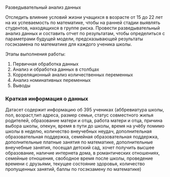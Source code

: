 Разведывательный анализ данных

Отследить влияние условий жизни учащихся в возрасте от 15 до 22 лет на их успеваемость по математике, чтобы на ранней стадии выявлять студентов, находящихся в группе риска. Провести разведывательный анализ данных и составить отчет по результатам, чтобы определиться с параметрами будущей модели, предсказывающей результаты госэкзамена по математике для каждого ученика школы.

Этапы выполнения работы:

1. Первичная обработка данных
2. Анализ и обработка данных в столбцах
3. Корреляционный анализ количественных переменных
4. Анализ номинативных переменных
5. Выводы

### Краткая информация о данных

Датасет содержит информацию об 395 учениках (аббревиатура школы, пол, возраст,тип адреса, размер семьи, статус совместного жилья родителей, образование матери и отца, работа матери и отца, причина выбора школы, опекун, время в пути до школы, время на учёбу помимо школы в неделю, количество внеучебных неудач, дополнительная образовательная поддержка, семейная образовательная поддержка, дополнительные платные занятия по математике, дополнительные внеучебные занятия, посещал детский сад, хочет получить высшее образование, наличие интернета дома, в романтических отношениях, семейные отношения, свободное время после школы, проведение времени с друзьями, текущее состояние здоровья, количество пропущенных занятий, баллы по госэкзамену по математике)
